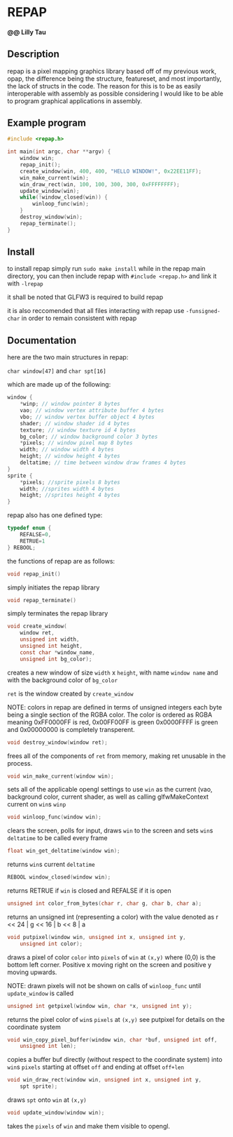 # REPAP
#### @@ Lilly Tau

## Description

repap is a pixel mapping graphics library based off of my previous
work, opap, the difference being the structure, featureset, and
most importantly, the lack of structs in the code. The reason for
this is to be as easily interoperable with assembly as possible
considering I would like to be able to program graphical
applications in assembly.

## Example program

```C
#include <repap.h>

int main(int argc, char **argv) {
    window win;
    repap_init();
    create_window(win, 400, 400, "HELLO WINDOW!", 0x22EE11FF);
    win_make_current(win);
    win_draw_rect(win, 100, 100, 300, 300, 0xFFFFFFFF);
    update_window(win);
    while(!window_closed(win)) {
        winloop_func(win);
    }
    destroy_window(win);
    repap_terminate();
}
```

## Install

to install repap simply run `sudo make install` while in the repap
main directory, you can then include repap with
`#include <repap.h>` and link it with `-lrepap`

it shall be noted that GLFW3 is required to build repap

it is also reccomended that all files interacting with repap use
`-funsigned-char` in order to remain consistent with repap

## Documentation

here are the two main structures in repap:

`char window[47]` and `char spt[16]`

which are made up of the following:

```C
window {
    *winp; // window pointer 8 bytes
    vao; // window vertex attribute buffer 4 bytes
    vbo; // window vertex buffer object 4 bytes
    shader; // window shader id 4 bytes
    texture; // window texture id 4 bytes
    bg_color; // window background color 3 bytes
    *pixels; // window pixel map 8 bytes
    width; // window width 4 bytes
    height; // window height 4 bytes
    deltatime; // time between window draw frames 4 bytes
}
sprite {
    *pixels; //sprite pixels 8 bytes
    width; //sprites width 4 bytes
    height; //sprites height 4 bytes
}
```

repap also has one defined type:

```C
typedef enum {
    REFALSE=0,
    RETRUE=1
} REBOOL;
```

the functions of repap are as follows:

```C
void repap_init()
```

simply initiates the repap library

```C
void repap_terminate()
```

simply terminates the repap library

```C
void create_window(
    window ret,
    unsigned int width,
    unsigned int height,
    const char *window_name,
    unsigned int bg_color);
```

creates a new window of size `width` x `height`, with name
`window name` and with the background color of `bg_color`

`ret` is the window created by `create_window`

NOTE: colors in repap are defined in terms of unsigned integers
each byte being a single section of the RGBA color. The color
is ordered as RGBA meaning 0xFF0000FF is red, 0x00FF00FF is green
0x0000FFFF is green and 0x00000000 is completely transperent.

```C
void destroy_window(window ret);
```

frees all of the components of `ret` from memory, making ret
unusable in the process.

```C
void win_make_current(window win);
```

sets all of the applicable opengl settings to use `win` as
the current (vao, background color, current shader, as well
as calling glfwMakeContext current on `win`s `winp`

```C
void winloop_func(window win);
```

clears the screen, polls for input, draws `win` to the
screen and sets `win`s `deltatime` to be called every frame

```C
float win_get_deltatime(window win);
```

returns `win`s current `deltatime`

```C
REBOOL window_closed(window win);
```

returns RETRUE if `win` is closed and REFALSE if it is open

```C
unsigned int color_from_bytes(char r, char g, char b, char a);
```

returns an unsigned int (representing a color) with the value
denoted as r << 24 | g << 16 | b << 8 | a

```C
void putpixel(window win, unsigned int x, unsigned int y,
    unsigned int color);
```

draws a pixel of color `color` into `pixels` of `win` at `(x,y)`
where (0,0) is the bottom left corner. Positive x moving right on
the screen and positive y moving upwards.

NOTE: drawn pixels will not be shown on calls of `winloop_func`
until `update_window` is called

```C
unsigned int getpixel(window win, char *x, unsigned int y);
```

returns the pixel color of `win`s `pixels` at `(x,y)` see putpixel
for details on the coordinate system

```C
void win_copy_pixel_buffer(window win, char *buf, unsigned int off,
    unsigned int len);
```

copies a buffer buf directly (without respect to the coordinate
system) into `win`s `pixels` starting at offset `off` and ending
at offset `off+len`

```C
void win_draw_rect(window win, unsigned int x, unsigned int y,
    spt sprite);
```

draws `spt` onto `win` at `(x,y)`

```C
void update_window(window win);
```

takes the `pixels` of `win` and make them visible to opengl.




